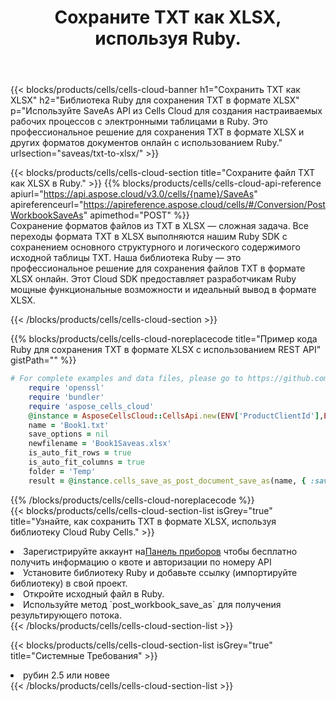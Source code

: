 ﻿---
title:  Сохраните TXT как XLSX, используя Ruby.
description:  Использование Aspose.Cells Cloud SDK для Ruby для сохранения файла формата TXT в формате XLSX.
kwords: Excel, Save TXT as XLSX, REST, Ruby
howto: How to save TXT as XLSX using Aspose.Cells Cloud Ruby library.
---
{{< blocks/products/cells/cells-cloud-banner h1="Сохранить TXT как XLSX" h2="Библиотека Ruby для сохранения TXT в формате XLSX" p="Используйте SaveAs API из Cells Cloud для создания настраиваемых рабочих процессов с электронными таблицами в Ruby. Это профессиональное решение для сохранения TXT в формате XLSX и других форматов документов онлайн с использованием Ruby." urlsection="saveas/txt-to-xlsx/" >}}

{{< blocks/products/cells/cells-cloud-section title="Сохраните файл TXT как XLSX в Ruby." >}}
{{% blocks/products/cells/cells-cloud-api-reference apiurl="https://api.aspose.cloud/v3.0/cells/{name}/SaveAs" apireferenceurl="https://apireference.aspose.cloud/cells/#/Conversion/PostWorkbookSaveAs" apimethod="POST" %}}
<br/>
Сохранение форматов файлов из TXT в XLSX — сложная задача. Все переходы формата TXT в XLSX выполняются нашим Ruby SDK с сохранением основного структурного и логического содержимого исходной таблицы TXT. Наша библиотека Ruby — это профессиональное решение для сохранения файлов TXT в формате XLSX онлайн. Этот Cloud SDK предоставляет разработчикам Ruby мощные функциональные возможности и идеальный вывод в формате XLSX.

{{< /blocks/products/cells/cells-cloud-section >}}

{{% blocks/products/cells/cells-cloud-noreplacecode title="Пример кода Ruby для сохранения TXT в формате XLSX с использованием REST API" gistPath="" %}}
  
```ruby
# For complete examples and data files, please go to https://github.com/aspose-cells-cloud/aspose-cells-cloud-ruby/
    require 'openssl'
    require 'bundler'
    require 'aspose_cells_cloud'
    @instance = AsposeCellsCloud::CellsApi.new(ENV['ProductClientId'],ENV['ProductClientSecret'])
    name = 'Book1.txt'
    save_options = nil
    newfilename = 'Book1Saveas.xlsx'
    is_auto_fit_rows = true
    is_auto_fit_columns = true
    folder = 'Temp'
    result = @instance.cells_save_as_post_document_save_as(name, { :save_options=>save_options, :newfilename=>(folder+"/"+newfilename), :is_auto_fit_rows=>is_auto_fit_rows, :is_auto_fit_columns=>is_auto_fit_columns, :folder=>folder})
```
  
{{% /blocks/products/cells/cells-cloud-noreplacecode %}}
<br/>
{{< blocks/products/cells/cells-cloud-section-list isGrey="true" title="Узнайте, как сохранить TXT в формате XLSX, используя библиотеку Cloud Ruby Cells." >}}
<li> Зарегистрируйте аккаунт на<a href="https://dashboard.aspose.cloud/">Панель приборов</a> чтобы бесплатно получить информацию о квоте и авторизации по номеру API</li>
<li>Установите библиотеку Ruby и добавьте ссылку (импортируйте библиотеку) в свой проект.</li>
<li>Откройте исходный файл в Ruby.</li>
<li>Используйте метод `post_workbook_save_as` для получения результирующего потока.</li>
{{< /blocks/products/cells/cells-cloud-section-list >}}

{{< blocks/products/cells/cells-cloud-section-list isGrey="true" title="Системные Требования" >}}
<li>рубин 2.5 или новее</li>
{{< /blocks/products/cells/cells-cloud-section-list >}}
